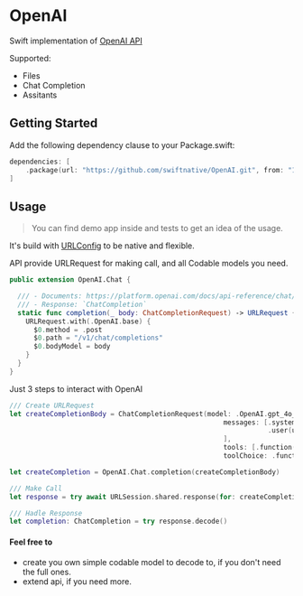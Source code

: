 # OpenAI

Swift implementation of [OpenAI API](https://platform.openai.com/docs/api-reference/chat)

Supported: 
- Files 
- Chat Completion
- Assitants

## Getting Started

Add the following dependency clause to your Package.swift:

```swift
dependencies: [
    .package(url: "https://github.com/swiftnative/OpenAI.git", from: "1.0.0")
]
```

## Usage
> You can find demo app inside and tests to get an idea of the usage.


It's build with [URLConfig](https://github.com/swiftnative/URLConfig) to be native and flexible.

API provide URLRequest for making call, and all Codable models you need.

```swift
public extension OpenAI.Chat {

  /// - Documents: https://platform.openai.com/docs/api-reference/chat/create
  /// - Response: `ChatCompletion`
  static func completion(_ body: ChatCompletionRequest) -> URLRequest {
    URLRequest.with(.OpenAI.base) {
      $0.method = .post
      $0.path = "/v1/chat/completions"
      $0.bodyModel = body
    }
  }
}
```

Just 3 steps to interact with OpenAI

```swift
/// Create URLRequest
let createCompletionBody = ChatCompletionRequest(model: .OpenAI.gpt_4o_2024_05_13,
                                                     messages: [.system(systemMessage),
                                                                .user(userMesage)
                                                     ],
                                                     tools: [.function(function)],
                                                     toolChoice: .function(name: function.name))

let createCompletion = OpenAI.Chat.completion(createCompletionBody)

/// Make Call
let response = try await URLSession.shared.response(for: createCompletion)

/// Hadle Response
let completion: ChatCompletion = try response.decode()

```

#### Feel free to
- create you own simple codable model to decode to, if you don't need the full ones.
- extend api, if you need more.



